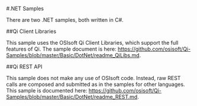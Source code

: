 #.NET Samples

There are two .NET samples, both written in C#.

##Qi Client Libraries

This sample uses the OSIsoft Qi Client Libraries, which support the full features of Qi.  The sample document is here: <https://github.com/osisoft/Qi-Samples/blob/master/Basic/DotNet/readme_QiLibs.md>.

##Qi REST API

This sample does not make any use of OSIsoft code.  Instead, raw REST calls are composed and submitted as in the samples for other languages.  This sample is documented here: <https://github.com/osisoft/Qi-Samples/blob/master/Basic/DotNet/readme_REST.md>.
